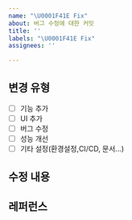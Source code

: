 ```yaml
---
name: "\U0001F41E Fix"
about: 버그 수정에 대한 커밋
title: ''
labels: "\U0001F41E Fix"
assignees: ''

---
```


## 변경 유형
- [ ] 기능 추가
- [ ] UI 추가
- [ ] 버그 수정
- [ ] 성능 개선
- [ ] 기타 설정(환경설정,CI/CD, 문서...)

## 수정 내용

## 레퍼런스

